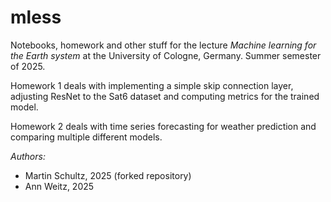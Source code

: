 # mless
Notebooks, homework and other stuff for the lecture _Machine learning for the Earth system_ 
at the University of Cologne, Germany. Summer semester of 2025.

Homework 1 deals with implementing a simple skip connection layer,
adjusting ResNet to the Sat6 dataset and computing metrics for the trained model. 

Homework 2 deals with time series forecasting for weather prediction and comparing multiple different models. 

_Authors:_ 
* Martin Schultz, 2025 (forked repository)
* Ann Weitz, 2025
